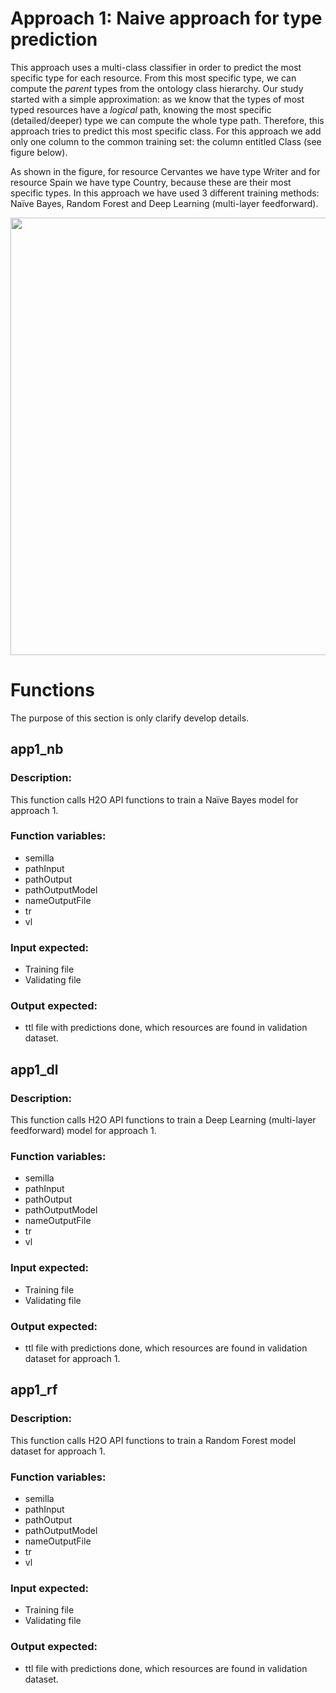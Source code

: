 # Approach 1: Naive approach for type prediction
This approach uses a multi-class classifier in order to predict the most specific
type for each resource. From this most specific type, we can compute the *parent*
types from the ontology class hierarchy.
Our study started with a simple approximation: as we know that the types of most typed resources have a
*logical* path, knowing the most specific (detailed/deeper) type we can compute
the whole type path. Therefore, this approach tries to predict this most specific
class. For this approach we add only one column to the
common training set: the column entitled Class (see figure below). 

As shown in the figure, for resource Cervantes we have type Writer and for resource Spain we have type Country, because
these are their most specific types.
In this approach we have used 3 different training methods: Naïve Bayes, Random Forest and Deep Learning (multi-layer feedforward).

<img src="http://es-ta.linkeddata.es/app1training.png" width="700">

# Functions
The purpose of this section is only clarify develop details.

## app1_nb 
### Description:
This function calls H2O API functions to train a Naïve Bayes model for approach 1.
### Function variables:
* semilla
* pathInput
* pathOutput
* pathOutputModel
* nameOutputFile
* tr
* vl
### Input expected:
* Training file
* Validating file
### Output expected:
* ttl file with predictions done, which resources are found in validation dataset.

## app1_dl 
### Description:
This function calls H2O API functions to train a Deep Learning (multi-layer feedforward) model for approach 1.
### Function variables:
* semilla
* pathInput
* pathOutput
* pathOutputModel
* nameOutputFile
* tr
* vl
### Input expected:
* Training file
* Validating file
### Output expected:
* ttl file with predictions done, which resources are found in validation dataset for approach 1.

## app1_rf 
### Description:
This function calls H2O API functions to train a Random Forest model dataset for approach 1.
### Function variables:
* semilla
* pathInput
* pathOutput
* pathOutputModel
* nameOutputFile
* tr
* vl
### Input expected:
* Training file
* Validating file
### Output expected:
* ttl file with predictions done, which resources are found in validation dataset.

